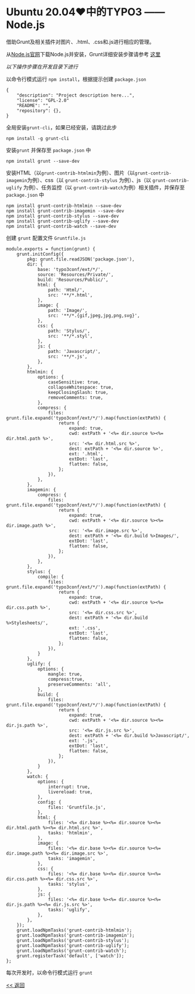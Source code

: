 # Ubuntu 20.04♥中的TYPO3 —— Node.js

借助Grunt及相关插件对图片、.html、.css和.js进行相应的管理。

从[Node.js官网](https://nodejs.org/)下载Node.js并安装，Grunt详细安装步骤请参考 [这里](https://gruntjs.com/getting-started)

*以下操作步骤在开发目录下进行*

以命令行模式运行 `npm install`，根据提示创建 `package.json`

    {
        "description": "Project description here...",
        "license": "GPL-2.0"
        "README": "",
        "repository": {},
    }

全局安装`grunt-cli`，如果已经安装，请跳过此步

    npm install -g grunt-cli

安装`grunt` 并保存至 `package.json` 中

    npm install grunt --save-dev

安装HTML（以`grunt-contrib-htmlmin`为例）、图片（以`grunt-contrib-imagemin`为例）、css（以 `grunt-contrib-stylus` 为例）、js（以 `grunt-contrib-uglify` 为例）、任务监控（以 `grunt-contrib-watch`为例）相关插件，并保存至 `package.json` 中

    npm install grunt-contrib-htmlmin --save-dev
    npm install grunt-contrib-imagemin --save-dev
    npm install grunt-contrib-stylus --save-dev
    npm install grunt-contrib-uglify --save-dev
    npm install grunt-contrib-watch --save-dev

创建 `grunt` 配置文件 `Gruntfile.js`

    module.exports = function(grunt) {
        grunt.initConfig({
            pkg: grunt.file.readJSON('package.json'),
            dir: {
                base: 'typo3conf/ext/*/',
                source: 'Resources/Private/',
                build: 'Resources/Public/',
                html: {
                    path: 'Html/',
                    src: '**/*.html',
                },
                image: {
                    path: 'Image/',
                    src: '**/*.{gif,jpeg,jpg,png,svg}',
                },
                css: {
                    path: 'Stylus/',
                    src: '**/*.styl',
                },
                js: {
                    path: 'Javascript/',
                    src: '**/*.js',
                },
            },
            htmlmin: {
                options: {
                    caseSensitive: true,
                    collapseWhitespace: true,
                    keepClosingSlash: true,
                    removeComments: true,
                },
                compress: {
                    files: grunt.file.expand('typo3conf/ext/*/').map(function(extPath) {
                        return {
                            expand: true,
                            cwd: extPath + '<%= dir.source %><%= dir.html.path %>',
                            src: '<%= dir.html.src %>',
                            dest: extPath + '<%= dir.source %>',
                            ext: '.html',
                            extDot: 'last',
                            flatten: false,
                        };
                    }),
                },
            },
            imagemin: {
                compress: {
                    files: grunt.file.expand('typo3conf/ext/*/').map(function(extPath) {
                        return {
                            expand: true,
                            cwd: extPath + '<%= dir.source %><%= dir.image.path %>',
                            src: '<%= dir.image.src %>',
                            dest: extPath + '<%= dir.build %>Images/',
                            extDot: 'last',
                            flatten: false,
                        };
                    }),
                },
            },
            stylus: {
                compile: {
                    files: grunt.file.expand('typo3conf/ext/*/').map(function(extPath) {
                        return {
                            expand: true,
                            cwd: extPath + '<%= dir.source %><%= dir.css.path %>',
                            src: '<%= dir.css.src %>',
                            dest: extPath + '<%= dir.build %>Stylesheets/',
                            ext: '.css',
                            extDot: 'last',
                            flatten: false,
                        };
                    }),
                }
            },
            uglify: {
                options: {
                    mangle: true,
                    compress:true,
                    preserveComments: 'all',
                },
                build: {
                    files: grunt.file.expand('typo3conf/ext/*/').map(function(extPath) {
                        return {
                            expand: true,
                            cwd: extPath + '<%= dir.source %><%= dir.js.path %>',
                            src: '<%= dir.js.src %>',
                            dest: extPath + '<%= dir.build %>Javascript/',
                            ext: '.js',
                            extDot: 'last',
                            flatten: false,
                        };
                    }),
                }
            },
            watch: {
                options: {
                    interrupt: true,
                    livereload: true,
                },
                config: {
                    files: 'Gruntfile.js',
                },
                html: {
                    files: '<%= dir.base %><%= dir.source %><%= dir.html.path %><%= dir.html.src %>',
                    tasks: 'htmlmin',
                },
                image: {
                    files: '<%= dir.base %><%= dir.source %><%= dir.image.path %><%= dir.image.src %>',
                    tasks: 'imagemin',
                },
                css: {
                    files: '<%= dir.base %><%= dir.source %><%= dir.css.path %><%= dir.css.src %>',
                    tasks: 'stylus',
                },
                js: {
                    files: '<%= dir.base %><%= dir.source %><%= dir.js.path %><%= dir.js.src %>',
                    tasks: 'uglify',
                },
            },
        });
        grunt.loadNpmTasks('grunt-contrib-htmlmin');
        grunt.loadNpmTasks('grunt-contrib-imagemin');
        grunt.loadNpmTasks('grunt-contrib-stylus');
        grunt.loadNpmTasks('grunt-contrib-uglify');
        grunt.loadNpmTasks('grunt-contrib-watch');
        grunt.registerTask('default', ['watch']);
    };

每次开发时，以命令行模式运行 `grunt`

[<< 返回](README.md)